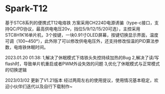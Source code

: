 # Spark-T12
基于STC8系列的便携式T12电烙铁
方案采用CH224D电源诱骗（type-c接口，支持QC/PD协议，最高供电电压20v，挡位5/9/12/15/20可选），主控采用STC8H1K16单片机，3个按键，一块0.91寸OLED屏幕，按键切换显示界面，温度可调（100~450°），此外除了可以修改供电电压外，还支持修改恒温的PID算法参数，电烙铁休眠时间。

2023.01.20   01:38:
1,解决了休眠模式下烙铁头失控持续加热的Bug
2,解决了读/写flash时，导致单片机重启或者PWM外设失效的问题
3,优化了休眠模式与正常模式的切换逻辑


2023/03/02
更新了V1.21版本 经过两周左右的使用提议，使用情况基本稳定，欢迎小伙伴们迭代以及自行下载制作~
